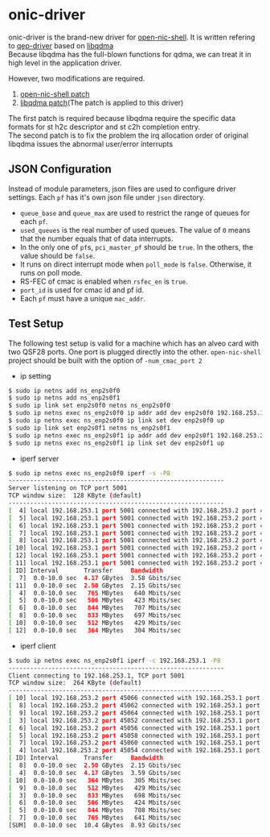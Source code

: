 # onic-driver

onic-driver is the brand-new driver for [open-nic-shell](https://github.com/Xilinx/open-nic-shell).
It is written refering to [qep-driver](https://github.com/Xilinx/qep-drivers/tree/master/linux-kernel/driver)
based on [libqdma](https://github.com/Xilinx/dma_ip_drivers/tree/master/QDMA/linux-kernel/driver/libqdma)<br>
Because libqdma has the full-blown functions for qdma, we can treat it in high level in the application driver.<br>

However, two modifications are required.
1. [open-nic-shell patch](https://github.com/Hyunok-Kim/open-nic-shell/commit/a1ba78308efded589967431eddf0a397f69f2806)
2. [libqdma patch](https://github.com/Hyunok-Kim/dma_ip_drivers/commit/a6c6e41243a2eecc66f6e157f93017b8aa4941e2)(The patch is applied to this driver)

The first patch is required because libqdma require the specific data formats for st h2c descriptor and st c2h completion entry.<br>
The second patch is to fix the problem the irq allocation order of original libqdma issues the abnormal user/error interrupts 

## JSON Configuration

Instead of module parameters, json files are used to configure driver settings.
Each `pf` has it's own json file under `json` directory. 

* `queue_base` and `queue_max` are used to restrict the range of queues for each `pf`.
* `used_queues` is the real number of used queues. The value of `0` means that the number equals that of data interrupts.
* In the only one of `pf`s, `pci_master_pf` should be `true`. In the others, the value should be `false`.
* It runs on direct interrupt mode when `poll_mode` is `false`. Otherwise, it runs on poll mode.
* RS-FEC of cmac is enabled when `rsfec_en` is `true`.
* `port_id` is used for cmac id and pf id.
* Each `pf` must have a unique `mac_addr`.

## Test Setup

The following test setup is valid for a machine which has an alveo card with two QSF28 ports.
One port is plugged directly into the other. 
`open-nic-shell` project should be built with the option of `-num_cmac_port 2`

* ip setting
```sh
$ sudo ip netns add ns_enp2s0f0
$ sudo ip netns add ns_enp2s0f1
$ sudo ip link set enp2s0f0 netns ns_enp2s0f0
$ sudo ip netns exec ns_enp2s0f0 ip addr add dev enp2s0f0 192.168.253.1/24
$ sudo ip netns exec ns_enp2s0f0 ip link set dev enp2s0f0 up
$ sudo ip link set enp2s0f1 netns ns_enp2s0f1
$ sudo ip netns exec ns_enp2s0f1 ip addr add dev enp2s0f1 192.168.253.2/24
$ sudo ip netns exec ns_enp2s0f1 ip link set dev enp2s0f1 up
```

* iperf server
```sh
$ sudo ip netns exec ns_enp2s0f0 iperf -s -P8
------------------------------------------------------------
Server listening on TCP port 5001
TCP window size:  128 KByte (default)
------------------------------------------------------------
[  4] local 192.168.253.1 port 5001 connected with 192.168.253.2 port 45060
[  5] local 192.168.253.1 port 5001 connected with 192.168.253.2 port 45056
[  6] local 192.168.253.1 port 5001 connected with 192.168.253.2 port 45058
[  7] local 192.168.253.1 port 5001 connected with 192.168.253.2 port 45054
[  8] local 192.168.253.1 port 5001 connected with 192.168.253.2 port 45052
[ 10] local 192.168.253.1 port 5001 connected with 192.168.253.2 port 45064
[ 12] local 192.168.253.1 port 5001 connected with 192.168.253.2 port 45066
[ 11] local 192.168.253.1 port 5001 connected with 192.168.253.2 port 45062
[ ID] Interval       Transfer     Bandwidth
[  7]  0.0-10.0 sec  4.17 GBytes  3.58 Gbits/sec
[ 11]  0.0-10.0 sec  2.50 GBytes  2.15 Gbits/sec
[  4]  0.0-10.0 sec   765 MBytes   640 Mbits/sec
[  5]  0.0-10.0 sec   506 MBytes   423 Mbits/sec
[  6]  0.0-10.0 sec   844 MBytes   707 Mbits/sec
[  8]  0.0-10.0 sec   833 MBytes   697 Mbits/sec
[ 10]  0.0-10.0 sec   512 MBytes   429 Mbits/sec
[ 12]  0.0-10.0 sec   364 MBytes   304 Mbits/sec
```

* iperf client
```sh
$ sudo ip netns exec ns_enp2s0f1 iperf -c 192.168.253.1 -P8
------------------------------------------------------------
Client connecting to 192.168.253.1, TCP port 5001
TCP window size:  264 KByte (default)
------------------------------------------------------------
[ 10] local 192.168.253.2 port 45066 connected with 192.168.253.1 port 5001
[  8] local 192.168.253.2 port 45062 connected with 192.168.253.1 port 5001
[  9] local 192.168.253.2 port 45064 connected with 192.168.253.1 port 5001
[  3] local 192.168.253.2 port 45052 connected with 192.168.253.1 port 5001
[  6] local 192.168.253.2 port 45056 connected with 192.168.253.1 port 5001
[  5] local 192.168.253.2 port 45058 connected with 192.168.253.1 port 5001
[  7] local 192.168.253.2 port 45060 connected with 192.168.253.1 port 5001
[  4] local 192.168.253.2 port 45054 connected with 192.168.253.1 port 5001
[ ID] Interval       Transfer     Bandwidth
[  8]  0.0-10.0 sec  2.50 GBytes  2.15 Gbits/sec
[  4]  0.0-10.0 sec  4.17 GBytes  3.59 Gbits/sec
[ 10]  0.0-10.0 sec   364 MBytes   305 Mbits/sec
[  9]  0.0-10.0 sec   512 MBytes   429 Mbits/sec
[  3]  0.0-10.0 sec   833 MBytes   698 Mbits/sec
[  6]  0.0-10.0 sec   506 MBytes   424 Mbits/sec
[  5]  0.0-10.0 sec   844 MBytes   708 Mbits/sec
[  7]  0.0-10.0 sec   765 MBytes   641 Mbits/sec
[SUM]  0.0-10.0 sec  10.4 GBytes  8.93 Gbits/sec
```
